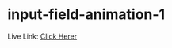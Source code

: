# input-field-animation-1

Live Link: <a href="https://abdullahalsifat.github.io/input-field-animation-1/">Click Herer</a>
